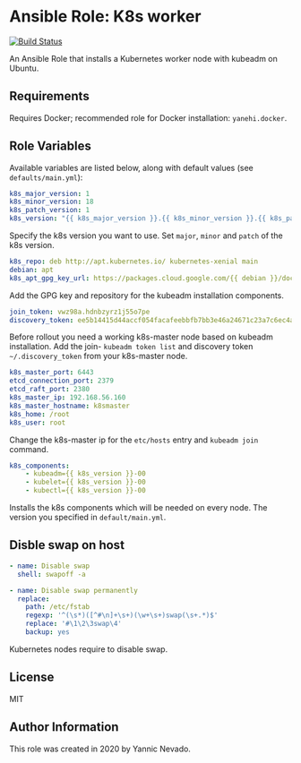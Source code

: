 # Ansible Role: K8s worker

[![Build Status](https://travis-ci.com/yanehi/ansible-role-k8sworker.svg?branch=master)](https://travis-ci.org/yanehi/ansible-role-k8sworker)

An Ansible Role that installs a Kubernetes worker node with kubeadm on Ubuntu.

## Requirements

Requires Docker; recommended role for Docker installation: `yanehi.docker`.

## Role Variables

Available variables are listed below, along with default values (see `defaults/main.yml`):

```yml
k8s_major_version: 1
k8s_minor_version: 18
k8s_patch_version: 1
k8s_version: "{{ k8s_major_version }}.{{ k8s_minor_version }}.{{ k8s_patch_version }}"
```

Specify the k8s version you want to use. Set `major`, `minor` and `patch` of the k8s version.

```yml
k8s_repo: deb http://apt.kubernetes.io/ kubernetes-xenial main
debian: apt
k8s_apt_gpg_key_url: https://packages.cloud.google.com/{{ debian }}/doc/apt-key.gpg
```

Add the GPG key and repository for the kubeadm installation components. 

```yml
join_token: vwz98a.hdnbzyrz1j55o7pe
discovery_token: ee5b14415d44accf054facafeebbfb7bb3e46a24671c23a7c6ec4a2c148fb296
```

Before rollout you need a working k8s-master node based on kubeadm installation. Add the join- `kubeadm token list` and discovery token `~/.discovery_token` from your k8s-master node.

```yml
k8s_master_port: 6443
etcd_connection_port: 2379
etcd_raft_port: 2380
k8s_master_ip: 192.168.56.160
k8s_master_hostname: k8smaster
k8s_home: /root
k8s_user: root
```
Change the k8s-master ip for the `etc/hosts` entry and `kubeadm join` command.

```yml
k8s_components:
    - kubeadm={{ k8s_version }}-00
    - kubelet={{ k8s_version }}-00
    - kubectl={{ k8s_version }}-00
```

Installs the k8s components which will be needed on every node. The version you specified in `default/main.yml`.

## Disble swap on host

```yml
- name: Disable swap
  shell: swapoff -a

- name: Disable swap permanently
  replace:
    path: /etc/fstab
    regexp: '^(\s*)([^#\n]+\s+)(\w+\s+)swap(\s+.*)$'
    replace: '#\1\2\3swap\4'
    backup: yes
```

Kubernetes nodes require to disable swap.

## License

MIT

## Author Information

This role was created in 2020 by Yannic Nevado.